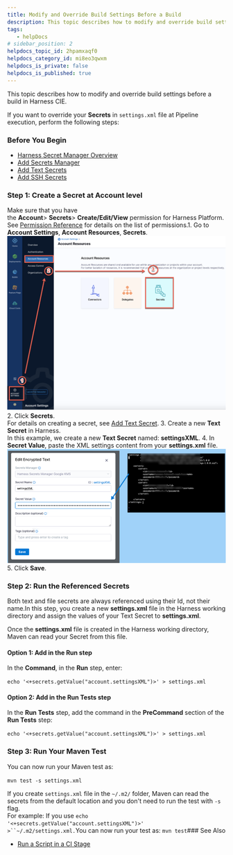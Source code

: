 ```yaml
---
title: Modify and Override Build Settings Before a Build
description: This topic describes how to modify and override build settings before a build in Harness CIE. If you want to override your Secrets in settings.xml file at Pipeline execution, perform the following st…
tags: 
   - helpDocs
# sidebar_position: 2
helpdocs_topic_id: 2hpamxaqf0
helpdocs_category_id: mi8eo3qwxm
helpdocs_is_private: false
helpdocs_is_published: true
---
```


This topic describes how to modify and override build settings before a build in Harness CIE.

If you want to override your **Secrets** in `settings.xml` file at Pipeline execution, perform the following steps:

### Before You Begin

* [Harness Secret Manager Overview](https://ngdocs.harness.io/article/hngrlb7rd6-harness-secret-manager-overview)
* [Add Secrets Manager](https://ngdocs.harness.io/article/bo4qbrcggv-add-secrets-manager)
* [Add Text Secrets](https://ngdocs.harness.io/article/osfw70e59c-add-use-text-secrets)
* [Add SSH Secrets](https://ngdocs.harness.io/article/xmp9j0dk8b-add-use-ssh-secrets)

### Step 1: Create a Secret at Account level

Make sure that you have the **Account**> **Secrets**> **Create/Edit/View** permission for Harness Platform. See [Permission Reference](https://ngdocs.harness.io/article/yaornnqh0z-permissions-reference#platform) for details on the list of permissions.1. Go to **Account Settings**, **Account Resources**, **Secrets**.![](./static/modify-and-override-build-settings-before-a-build-00.png)
2. Click **Secrets**.  
For details on creating a secret, see [Add Text Secret](https://docs.harness.io/article/osfw70e59c-add-use-text-secrets).
3. Create a new **Text** **Secret** in Harness.  
In this example, we create a new **Text Secret** named: **settingsXML**.
4. In **Secret Value**, paste the XML settings content from your **settings.xml** file.![](./static/modify-and-override-build-settings-before-a-build-01.png)
5. Click **Save**.

### Step 2: Run the Referenced Secrets

Both text and file secrets are always referenced using their Id, not their name.In this step, you create a new **settings.xml** file in the Harness working directory and assign the values of your Text Secret to **settings.xml**.

Once the **settings.xml** file is created in the Harness working directory, Maven can read your Secret from this file.

#### Option 1: Add in the Run step

In the **Command**, in the **Run** step, enter:

`echo '<+secrets.getValue("account.settingsXML")>' > settings.xml`

#### Option 2: Add in the Run Tests step

In the **Run Tests** step, add the command in the **PreCommand** section of the **Run Tests** step:

 `echo '<+secrets.getValue("account.settingsXML")>' > settings.xml`

### Step 3: Run Your Maven Test

You can now run your Maven test as:

`mvn test -s settings.xml`

If you create `settings.xml` file in the `~/.m2/` folder, Maven can read the secrets from the default location and you don't need to run the test with `-s` flag.  
For example: If you use `echo '<+secrets.getValue("account.settingsXML")>' >``~/.m2/settings.xml.`You can now run your test as: `mvn test`### See Also

* [Run a Script in a CI Stage](../run-ci-scripts/run-a-script-in-a-ci-stage.md)

